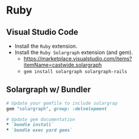 # Ruby

## Visual Studio Code

* Install the `Ruby` extension.
* Install the `Ruby Solargraph` extension (and gem).
  * https://marketplace.visualstudio.com/items?itemName=castwide.solargraph
  * `gem install solargraph solargraph-rails`



## Solargraph w/ Bundler

```ruby
# Update your gemfile to include solargrap
gem "solargraph", group: :delvelopment

# Update gem documentation
* `bundle install`
* `bundle exec yard gems`
```


